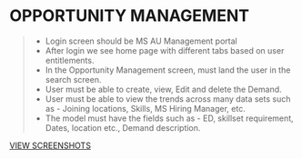 # OPPORTUNITY MANAGEMENT

> * Login screen should be MS AU Management portal
> * After login we see home page with different tabs based on user entitlements.
> * In the Opportunity Management screen, must land the user in the search screen.
> * User must be able to create, view, Edit and delete the Demand.
> * User must be able to view the trends across many data sets such as - Joining locations, Skills, MS Hiring Manager, etc.
> * The model must have the fields such as - ED, skillset requirement, Dates, location etc., Demand description.

[VIEW SCREENSHOTS](screenshots.pdf)